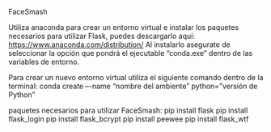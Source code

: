 FaceSmash

Utiliza anaconda para crear un entorno virtual e instalar los paquetes necesarios para utilizar Flask, puedes descargarlo aquí:
https://www.anaconda.com/distribution/
Al instalarlo asegurate de seleccionar la opción que pondrá el ejecutable “conda.exe” dentro de las variables de entorno.

Para crear un nuevo entorno virtual utiliza el siguiente comando dentro de la terminal:
	conda create –-name “nombre del ambiente” python=”versión de Python”

paquetes necesarios para utilizar FaceSmash:
	pip install flask
	pip install flask_login
	pip install flask_bcrypt
	pip install peewee
	pip install flask_wtf
